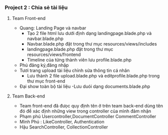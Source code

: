 ### Project 2 : Chia sẻ tài liệu
1. Team Front-end
    * Quang: Landing Page và navbar
        - Tạo 2 file html lưu dưới định dạng landingpage.blade.php và navbar.blade.php
        - Navbar.blade.php đặt trong thư mục resources/views/includes
        - landingpage.blade.php đặt trong thư mục resources/views/frontend
        - Timeline của từng thành viên lưu profile.blade.php
    * Phú đăng ký,đăng nhập 
    * Tươi trang upload tài liệu chỉnh sửa thông tin cá nhân
        - Lưu thành 2 file upload.blade.php và editprofile.blade.php trong thư mục front-end
    * Đại show toàn bộ tài liệu
        -Lưu duói dạng documents.blade.php

2. Team Back-end
    * Team front-end đã đưọc quy định tên ở trên team back-end dùng tên đó để xác định những view trong controller của mình đảm nhận
    * Phạm phú Usercontroller,DocumentController CommentController
    * Minh Phú : LikeController, Authentication
    * Hậu SearchController, CollectionController
